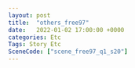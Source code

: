```yaml
---
layout: post
title:  "others_free97"
date:   2022-01-02 17:00:00 +0000
categories: Etc
Tags: Story Etc
SceneCode: ["scene_free97_q1_s20"]
---
```

